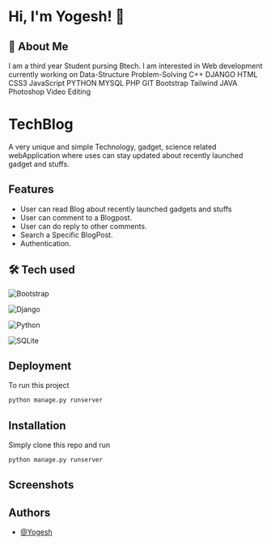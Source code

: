 
# Hi, I'm Yogesh! 👋

  
## 🚀 About Me
I am a third year Student pursing Btech. I am interested in Web development currently working on Data-Structure Problem-Solving C++ DJANGO HTML CSS3 JavaScript PYTHON MYSQL PHP GIT Bootstrap Tailwind JAVA Photoshop Video Editing

  
# TechBlog

A very unique and simple Technology, gadget, science related webApplication where uses can stay updated about recently launched gadget and stuffs.



## Features

- User can read Blog about recently launched gadgets and stuffs
- User can comment to a Blogpost.
- User can do reply to other comments.
- Search a Specific BlogPost.
- Authentication.



  
## 🛠 Tech used
![Bootstrap](https://img.shields.io/badge/bootstrap-%23563D7C.svg?style=for-the-badge&logo=bootstrap&logoColor=white) 

![Django](https://img.shields.io/badge/django-%23092E20.svg?style=for-the-badge&logo=django&logoColor=white)

![Python](https://img.shields.io/badge/python-3670A0?style=for-the-badge&logo=python&logoColor=ffdd54)

![SQLite](https://img.shields.io/badge/sqlite-%2307405e.svg?style=for-the-badge&logo=sqlite&logoColor=white)
## Deployment

To run this project

```bash
python manage.py runserver
```

  
## Installation

Simply clone this repo
and run

```bash
python manage.py runserver
```
    
## Screenshots


## Authors

- [@Yogesh](https://www.github.com/yogesh2k21)

  